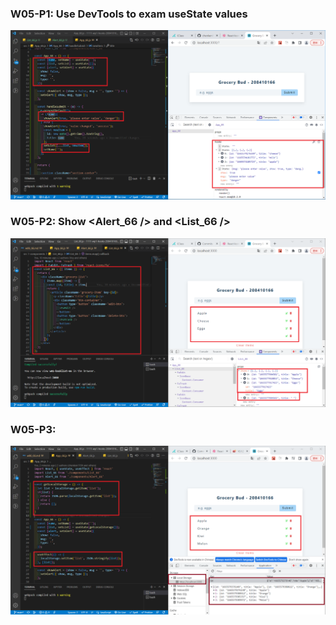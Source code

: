 ### W05-P1: Use DevTools to exam useState values

![](w06-p1.PNG)

### W05-P2: Show <Alert_66 /> and <List_66 />

![](w06-p2.PNG)

### W05-P3:

![](w06-p3.PNG)
